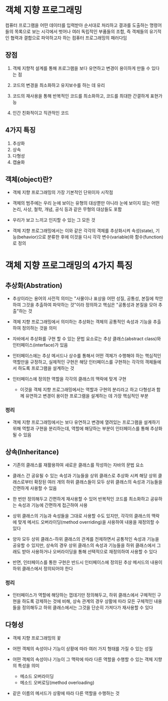 # 객체 지향 프로그래밍

 컴퓨터 프로그램을 어떤 데이터를 입력받아 순서대로 처리하고 결과를 도출하는 명령어들의 목록으로 보는 시각에서 벗어나 여러 독립적인 부품들의 조합, 즉 객체들의 유기적인 협력과 결합으로 파악하고자 하는 컴퓨터 프로그래밍의 패러다임

 ## 장점

1. 객체 지향적 설계를 통해 프로그램을 보다 유연하고 변경이 용이하게 만들 수 있다는 점

2. 코드의 변경을 최소화하고 유지보수를 하는 데 유리

3. 코드의 재사용을 통해 반복적인 코드를 최소화하고, 코드를 최대한 간결하게 표현가능

4. 인간 친화적이고 직관적인 코드

## 4가지 특징

1. 추상화
2. 상속
3. 다형성
4. 캡슐화

## 객체(object)란?
* 객체 지향 프로그래밍의 가장 기본적인 단위이자 시작점

* 객체의 범주에는 우리 눈에 보이는 유형의 대상뿐만 아니라 눈에 보이지 않는 어떤 논리, 사상, 철학, 개념, 공식 등과 같은 무형의 대상들도 포함

* 우리가 보고 느끼고 인지할 수 있는 그 모든 것

* 객체 지향 프로그래밍에서는 이와 같은 각각의 객체를 추상화시켜 속성(state), 기능(behavior)으로 분류한 후에 이것을 다시 각각 변수(variable)와 함수(function)로 정의

# 객체 지향 프로그래밍의 4가지 특징

## 추상화(Abstration)
* 추상이라는 용어의 사전적 의미는  "사물이나 표상을 어떤 성질, 공통성, 본질에 착안하여 그것을 추출하여 파악하는 것"이라 정의하고 핵심은 "공통성과 본질을 모아 추출"하는 것

* 객체 지향 프로그래밍에서 의미하는 추상화는 객체의 공통적인 속성과 기능을 추출하여 정의하는 것을 의미

* 자바에서 추상화를 구현 할 수 있는 문법 요소로는 추상 클래스(abstract class)와 인터페이스(interface)가 있음

* 인터페이스에는 추상 메서드나 상수를 통해서 어떤 객체가 수행해야 하는 핵심적인 역할만을 규정하고, 실제적인 구현은 해당 인터페이스를 구현하는 각각의 객체들에서 하도록 프로그램을 설계하는 것

* 인터페이스에 정의한 역할을 각각의 클래스의 맥락에 맞게 구현
    * 이것을 객체 지향 프로그래밍에서는 역할과 구현의 분리라고 하고 다형성과 함께 유연하고 변경이 용이한 프로그램을 설계하는 데 가장 핵심적인 부분

### 정리
* 객체 지향 프로그래밍에서는 보다 유연하고 변경에 열려있는 프로그램을 설계하기 위해 역할과 구현을 분리하는데, 역할에 해당하는 부분이 인터페이스를 통해 추상화 될 수 있음


## 상속(Inheritance)

* 기존의 클래스를 재활용하여 새로운 클래스를 작성하는 자바의 문법 요소

* 클래스 간 공유될 수 있는 속성과 기능들을 상위 클래스로 추상화 시켜 해당 상위 클래스로부터 확장된 여러 개의 하위 클래스들이 모두 상위 클래스의 속성과 기능들을 간편하게 사용할 수 있음

* 한 번만 정의해두고 간편하게 재사용할 수 있어 반복적인 코드를 최소화하고 공유하는 속성과 기능에 간편하게 접근하여 사용

* 상위 클래스의 기능과 속성들을 그대로 사용할 수도 있지만, 각각의 클래스의 맥락에 맞게 메서드 오버라이딩(method overriding)을 사용하여 내용을 재정의할 수 있다

* 양자 모두 상위 클래스-하위 클래스의 관계를 전제하면서 공통적인 속성과 기능을 공유할 수 있지만, 상속의 경우 상위 클래스의 속성과 기능들을 하위 클래스에서 그래도 받아 사용하거나 오버라이딩을 통해 선택적으로 재정의하여 사용할 수 있다

* 반면, 인터페이스를 통한 구현은 반드시 인터페이스에 정의된 추상 메서드의 내용이 하위 클래스에서 정의되어야 한다

### 정리

* 인터페이스가 역할에 해당하는 껍데기만 정의해두고, 하위 클래스에서 구체적인 구현을 하도록 강제하는 것에 비해, 상속 관계의 경우 상활에 따라 모든 구체적인 내용들을 정의해두고 하위 클래스에서는 그것을 단순히 가져다가 재사용할 수 있다


## 다형성

* 객체 지향 프로그래밍의 꽃

* 어떤 객체의 속성이나 기능이 상황에 따라 여러 가지 형태를 가질 수 있는 성질

* 어떤 객체의 속성이나 기능이 그 맥락에 따라 다른 역할을 수행할 수 있는 객체 지향의 특성을 의미
    * 메소드 오버라이딩
    * 메소드 오버로딩(method overloading)

* 같은 이름의 메서드가 상황에 따라 다른 역할을 수행하는 것